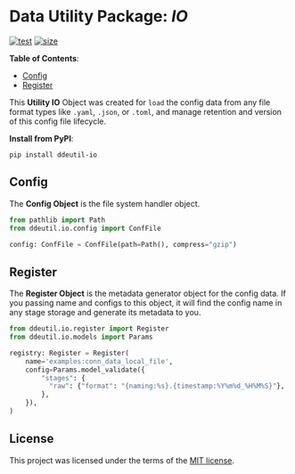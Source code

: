 # Data Utility Package: _IO_

[![test](https://github.com/korawica/ddeutil-io/actions/workflows/tests.yml/badge.svg?branch=main)](https://github.com/korawica/ddeutil-io/actions/workflows/tests.yml)
[![size](https://img.shields.io/github/languages/code-size/korawica/ddeutil-io)](https://github.com/korawica/ddeutil-io)

**Table of Contents**:

- [Config](#config)
- [Register](#register)

This **Utility IO** Object was created for `load` the config data from any file
format types like `.yaml`, `.json`, or `.toml`, and manage retention and version
of this config file lifecycle.

**Install from PyPI**:

```shell
pip install ddeutil-io
```

## Config

The **Config Object** is the file system handler object.

```python
from pathlib import Path
from ddeutil.io.config import ConfFile

config: ConfFile = ConfFile(path=Path(), compress="gzip")
```

## Register

The **Register Object** is the metadata generator object for the config data.
If you passing name and configs to this object, it will find the config name
in any stage storage and generate its metadata to you.

```python
from ddeutil.io.register import Register
from ddeutil.io.models import Params

registry: Register = Register(
    name='examples:conn_data_local_file',
    config=Params.model_validate({
        "stages": {
          "raw": {"format": "{naming:%s}.{timestamp:%Y%m%d_%H%M%S}"},
        },
    }),
)
```

## License

This project was licensed under the terms of the [MIT license](LICENSE).
